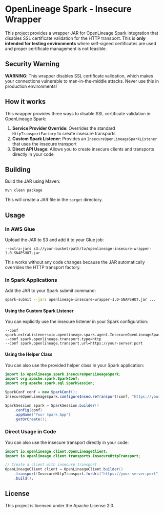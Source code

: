 # OpenLineage Spark - Insecure Wrapper

This project provides a wrapper JAR for OpenLineage Spark integration that disables SSL certificate validation for the HTTP transport. This is **only intended for testing environments** where self-signed certificates are used and proper certificate management is not feasible.

## Security Warning

**WARNING**: This wrapper disables SSL certificate validation, which makes your connections vulnerable to man-in-the-middle attacks. Never use this in production environments!

## How it works

This wrapper provides three ways to disable SSL certificate validation in OpenLineage Spark:

1. **Service Provider Override**: Overrides the standard `HttpTransportFactory` to create insecure transports
2. **Custom Spark Listener**: Provides an `InsecureOpenLineageSparkListener` that uses the insecure transport
3. **Direct API Usage**: Allows you to create insecure clients and transports directly in your code

## Building

Build the JAR using Maven:

```bash
mvn clean package
```

This will create a JAR file in the `target` directory.

## Usage

### In AWS Glue

Upload the JAR to S3 and add it to your Glue job:

```
--extra-jars s3://your-bucket/path/to/openlineage-insecure-wrapper-1.0-SNAPSHOT.jar
```

This works without any code changes because the JAR automatically overrides the HTTP transport factory.

### In Spark Applications

Add the JAR to your Spark submit command:

```bash
spark-submit --jars openlineage-insecure-wrapper-1.0-SNAPSHOT.jar ...
```

#### Using the Custom Spark Listener

You can explicitly use the insecure listener in your Spark configuration:

```
--conf spark.extraListeners=io.openlineage.spark.agent.InsecureOpenLineageSparkListener
--conf spark.openlineage.transport.type=http
--conf spark.openlineage.transport.url=https://your-server:port
```

#### Using the Helper Class

You can also use the provided helper class in your Spark application:

```java
import io.openlineage.spark.InsecureOpenLineageSpark;
import org.apache.spark.SparkConf;
import org.apache.spark.sql.SparkSession;

SparkConf conf = new SparkConf();
InsecureOpenLineageSpark.configureInsecureTransport(conf, "https://your-server:port");

SparkSession spark = SparkSession.builder()
    .config(conf)
    .appName("Your Spark App")
    .getOrCreate();
```

### Direct Usage in Code

You can also use the insecure transport directly in your code:

```java
import io.openlineage.client.OpenLineageClient;
import io.openlineage.client.transports.InsecureHttpTransport;

// Create a client with insecure transport
OpenLineageClient client = OpenLineageClient.builder()
    .transport(InsecureHttpTransport.forUri("https://your-server:port"))
    .build();
```

## License

This project is licensed under the Apache License 2.0.
